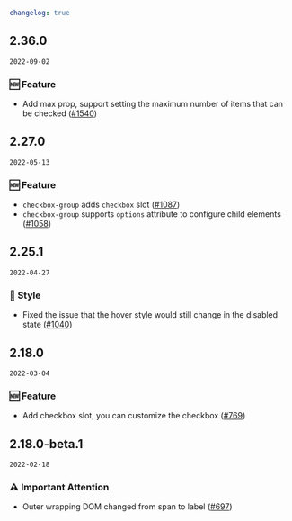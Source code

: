 ```yaml
changelog: true
```

## 2.36.0

`2022-09-02`

### 🆕 Feature

- Add max prop, support setting the maximum number of items that can be checked ([#1540](https://github.com/arco-design/arco-design-vue/pull/1540))


## 2.27.0

`2022-05-13`

### 🆕 Feature

- `checkbox-group` adds `checkbox` slot ([#1087](https://github.com/arco-design/arco-design-vue/pull/1087))
- `checkbox-group` supports `options` attribute to configure child elements ([#1058](https://github.com/arco-design/arco-design-vue/pull/1058))


## 2.25.1

`2022-04-27`

### 💅 Style

- Fixed the issue that the hover style would still change in the disabled state ([#1040](https://github.com/arco-design/arco-design-vue/pull/1040))


## 2.18.0

`2022-03-04`

### 🆕 Feature

- Add checkbox slot, you can customize the checkbox ([#769](https://github.com/arco-design/arco-design-vue/pull/769))


## 2.18.0-beta.1

`2022-02-18`

### ⚠️ Important Attention

- Outer wrapping DOM changed from span to label ([#697](https://github.com/arco-design/arco-design-vue/pull/697))

